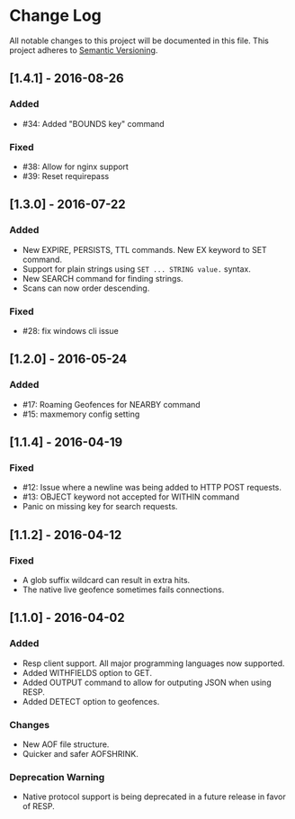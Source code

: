 # Change Log
All notable changes to this project will be documented in this file.
This project adheres to [Semantic Versioning](http://semver.org/).

## [1.4.1] - 2016-08-26
### Added
- #34: Added "BOUNDS key" command

### Fixed
- #38: Allow for nginx support
- #39: Reset requirepass 

## [1.3.0] - 2016-07-22
### Added
- New EXPIRE, PERSISTS, TTL commands. New EX keyword to SET command.
- Support for plain strings using `SET ... STRING value.` syntax.
- New SEARCH command for finding strings. 
- Scans can now order descending.

### Fixed
- #28: fix windows cli issue

## [1.2.0] - 2016-05-24
### Added
- #17: Roaming Geofences for NEARBY command
- #15: maxmemory config setting

## [1.1.4] - 2016-04-19
### Fixed
- #12: Issue where a newline was being added to HTTP POST requests.
- #13: OBJECT keyword not accepted for WITHIN command
- Panic on missing key for search requests.

## [1.1.2] - 2016-04-12
### Fixed
- A glob suffix wildcard can result in extra hits.
- The native live geofence sometimes fails connections.

## [1.1.0] - 2016-04-02
### Added
- Resp client support. All major programming languages now supported.
- Added WITHFIELDS option to GET.
- Added OUTPUT command to allow for outputing JSON when using RESP.
- Added DETECT option to geofences.

### Changes
- New AOF file structure.
- Quicker and safer AOFSHRINK.

### Deprecation Warning
- Native protocol support is being deprecated in a future release in favor of RESP.

